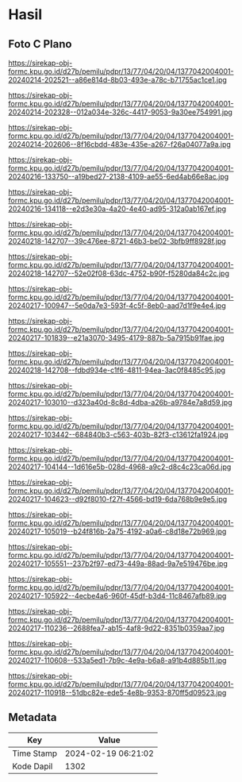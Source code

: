 # Hasil

## Foto C Plano

https://sirekap-obj-formc.kpu.go.id/d27b/pemilu/pdpr/13/77/04/20/04/1377042004001-20240214-202521--a86e814d-8b03-493e-a78c-b71755ac1ce1.jpg

https://sirekap-obj-formc.kpu.go.id/d27b/pemilu/pdpr/13/77/04/20/04/1377042004001-20240214-202328--012a034e-326c-4417-9053-9a30ee754991.jpg

https://sirekap-obj-formc.kpu.go.id/d27b/pemilu/pdpr/13/77/04/20/04/1377042004001-20240214-202606--8f16cbdd-483e-435e-a267-f26a04077a9a.jpg

https://sirekap-obj-formc.kpu.go.id/d27b/pemilu/pdpr/13/77/04/20/04/1377042004001-20240216-133750--a19bed27-2138-4109-ae55-6ed4ab66e8ac.jpg

https://sirekap-obj-formc.kpu.go.id/d27b/pemilu/pdpr/13/77/04/20/04/1377042004001-20240216-134118--e2d3e30a-4a20-4e40-ad95-312a0ab167ef.jpg

https://sirekap-obj-formc.kpu.go.id/d27b/pemilu/pdpr/13/77/04/20/04/1377042004001-20240218-142707--39c476ee-8721-46b3-be02-3bfb9ff8928f.jpg

https://sirekap-obj-formc.kpu.go.id/d27b/pemilu/pdpr/13/77/04/20/04/1377042004001-20240218-142707--52e02f08-63dc-4752-b90f-f5280da84c2c.jpg

https://sirekap-obj-formc.kpu.go.id/d27b/pemilu/pdpr/13/77/04/20/04/1377042004001-20240217-100947--5e0da7e3-593f-4c5f-8eb0-aad7d1f9e4e4.jpg

https://sirekap-obj-formc.kpu.go.id/d27b/pemilu/pdpr/13/77/04/20/04/1377042004001-20240217-101839--e21a3070-3495-4179-887b-5a7915b91fae.jpg

https://sirekap-obj-formc.kpu.go.id/d27b/pemilu/pdpr/13/77/04/20/04/1377042004001-20240218-142708--fdbd934e-c1f6-4811-94ea-3ac0f8485c95.jpg

https://sirekap-obj-formc.kpu.go.id/d27b/pemilu/pdpr/13/77/04/20/04/1377042004001-20240217-103010--d323a40d-8c8d-4dba-a26b-a9784e7a8d59.jpg

https://sirekap-obj-formc.kpu.go.id/d27b/pemilu/pdpr/13/77/04/20/04/1377042004001-20240217-103442--684840b3-c563-403b-82f3-c13612fa1924.jpg

https://sirekap-obj-formc.kpu.go.id/d27b/pemilu/pdpr/13/77/04/20/04/1377042004001-20240217-104144--1d616e5b-028d-4968-a9c2-d8c4c23ca06d.jpg

https://sirekap-obj-formc.kpu.go.id/d27b/pemilu/pdpr/13/77/04/20/04/1377042004001-20240217-104623--d92f8010-f27f-4566-bd19-6da768b9e9e5.jpg

https://sirekap-obj-formc.kpu.go.id/d27b/pemilu/pdpr/13/77/04/20/04/1377042004001-20240217-105019--b24f816b-2a75-4192-a0a6-c8d18e72b969.jpg

https://sirekap-obj-formc.kpu.go.id/d27b/pemilu/pdpr/13/77/04/20/04/1377042004001-20240217-105551--237b2f97-ed73-449a-88ad-9a7e519476be.jpg

https://sirekap-obj-formc.kpu.go.id/d27b/pemilu/pdpr/13/77/04/20/04/1377042004001-20240217-105922--4ecbe4a6-960f-45df-b3d4-11c8467afb89.jpg

https://sirekap-obj-formc.kpu.go.id/d27b/pemilu/pdpr/13/77/04/20/04/1377042004001-20240217-110236--2688fea7-ab15-4af8-9d22-8351b0359aa7.jpg

https://sirekap-obj-formc.kpu.go.id/d27b/pemilu/pdpr/13/77/04/20/04/1377042004001-20240217-110608--533a5ed1-7b9c-4e9a-b6a8-a91b4d885b11.jpg

https://sirekap-obj-formc.kpu.go.id/d27b/pemilu/pdpr/13/77/04/20/04/1377042004001-20240217-110918--51dbc82e-ede5-4e8b-9353-870ff5d09523.jpg


## Metadata

| Key        | Value               |
| ---------- | ------------------- |
| Time Stamp | 2024-02-19 06:21:02 |
| Kode Dapil | 1302                |



